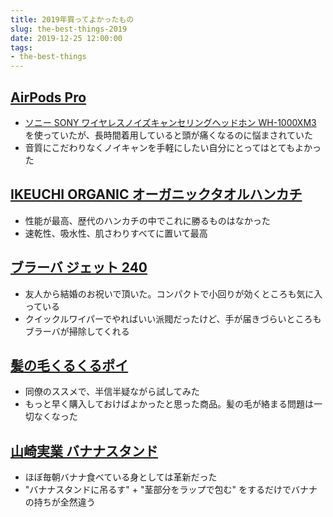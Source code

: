 ```yaml
---
title: 2019年買ってよかったもの
slug: the-best-things-2019
date: 2019-12-25 12:00:00
tags:
- the-best-things
---
```


## [AirPods Pro](https://amzn.to/37fOreW)
- [ソニー SONY ワイヤレスノイズキャンセリングヘッドホン WH-1000XM3](https://amzn.to/2Zr31hj) を使っていたが、長時間着用していると頭が痛くなるのに悩まされていた
- 音質にこだわりなくノイキャンを手軽にしたい自分にとってはとてもよかった

## [IKEUCHI ORGANIC オーガニックタオルハンカチ](https://www.ikeuchi.org/c/fashion/gr23/gd93)
- 性能が最高、歴代のハンカチの中でこれに勝るものはなかった
- 速乾性、吸水性、肌さわりすべてに置いて最高

## [ブラーバ ジェット 240](https://amzn.to/2QoNWbN)
- 友人から結婚のお祝いで頂いた。コンパクトで小回りが効くところも気に入っている
- クイックルワイパーでやればいい派閥だったけど、手が届きづらいところもブラーバが掃除してくれる

## [髪の毛くるくるポイ](https://amzn.to/37e3xlj)
- 同僚のススメで、半信半疑ながら試してみた
- もっと早く購入しておけばよかったと思った商品。髪の毛が絡まる問題は一切なくなった

## [山崎実業 バナナスタンド](https://amzn.to/2snXYSB)
- ほぼ毎朝バナナ食べている身としては革新だった
- "バナナスタンドに吊るす" + "茎部分をラップで包む" をするだけでバナナの持ちが全然違う 
